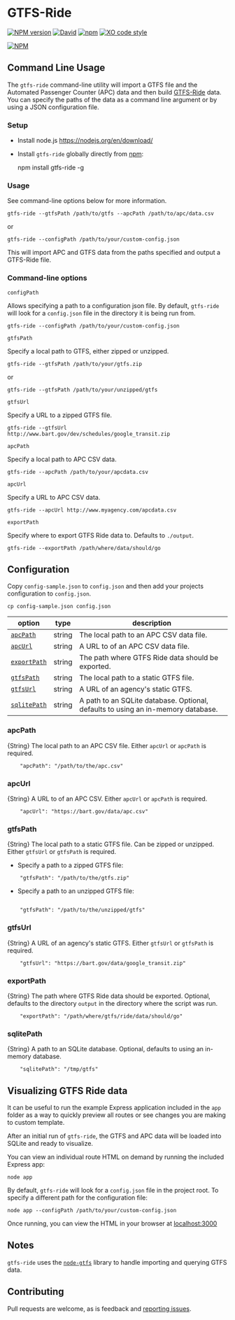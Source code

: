 
# GTFS-Ride

[![NPM version](https://img.shields.io/npm/v/gtfs-ride.svg?style=flat)](https://www.npmjs.com/package/gtfs-ride)
[![David](https://img.shields.io/david/ODOT-PTS/node-gtfs-ride.svg)]()
[![npm](https://img.shields.io/npm/dm/gtfs-ride.svg?style=flat)]()
[![XO code style](https://img.shields.io/badge/code_style-XO-5ed9c7.svg)](https://github.com/sindresorhus/xo)

[![NPM](https://nodei.co/npm/gtfs-ride.png?downloads=true)](https://nodei.co/npm/gtfs-ride/)


## Command Line Usage

The `gtfs-ride` command-line utility will import a GTFS file and the Automated Passenger Counter (APC) data and then build [GTFS-Ride](https://www.gtfs-ride.org) data. You can specify the paths of the data as a command line argument or by using a JSON configuration file.

### Setup

* Install node.js https://nodejs.org/en/download/


* Install `gtfs-ride` globally directly from [npm](https://npmjs.org):

    npm install gtfs-ride -g


### Usage

See command-line options below for more information.

    gtfs-ride --gtfsPath /path/to/gtfs --apcPath /path/to/apc/data.csv

or

    gtfs-ride --configPath /path/to/your/custom-config.json

This will import APC and GTFS data from the paths specified and output a GTFS-Ride file.

### Command-line options

`configPath`

Allows specifying a path to a configuration json file. By default, `gtfs-ride` will look for a `config.json` file in the directory it is being run from.

    gtfs-ride --configPath /path/to/your/custom-config.json

`gtfsPath`

Specify a local path to GTFS, either zipped or unzipped.

    gtfs-ride --gtfsPath /path/to/your/gtfs.zip

or 
    
    gtfs-ride --gtfsPath /path/to/your/unzipped/gtfs

`gtfsUrl`

Specify a URL to a zipped GTFS file.
    
    gtfs-ride --gtfsUrl http://www.bart.gov/dev/schedules/google_transit.zip

`apcPath`

Specify a local path to APC CSV data.
    
    gtfs-ride --apcPath /path/to/your/apcdata.csv

`apcUrl`

Specify a URL to APC CSV data.
    
    gtfs-ride --apcUrl http://www.myagency.com/apcdata.csv

`exportPath`

Specify where to export GTFS Ride data to. Defaults to `./output`.

    gtfs-ride --exportPath /path/where/data/should/go

## Configuration

Copy `config-sample.json` to `config.json` and then add your projects configuration to `config.json`.

    cp config-sample.json config.json

| option | type | description |
| ------ | ---- | ----------- |
| [`apcPath`](#apcpath) | string | The local path to an APC CSV data file. |
| [`apcUrl`](#apcurl) | string | A URL to of an APC CSV data file. |
| [`exportPath`](#exportpath) | string | The path where GTFS Ride data should be exported. |
| [`gtfsPath`](#gtfspath) | string | The local path to a static GTFS file. |
| [`gtfsUrl`](#gtfsurl) | string | A URL of an agency's static GTFS. |
| [`sqlitePath`](#sqlitepath) | string | A path to an SQLite database. Optional, defaults to using an in-memory database. |

### apcPath

{String} The local path to an APC CSV file. Either `apcUrl` or `apcPath` is required.

```
    "apcPath": "/path/to/the/apc.csv"
```

### apcUrl

{String} A URL to of an APC CSV. Either `apcUrl` or `apcPath` is required.

```
    "apcUrl": "https://bart.gov/data/apc.csv"
```

### gtfsPath

{String} The local path to a static GTFS file. Can be zipped or unzipped. Either `gtfsUrl` or `gtfsPath` is required.

* Specify a path to a zipped GTFS file:
```
    "gtfsPath": "/path/to/the/gtfs.zip"
```
* Specify a path to an unzipped GTFS file:
```

    "gtfsPath": "/path/to/the/unzipped/gtfs"
```

### gtfsUrl

{String} A URL of an agency's static GTFS. Either `gtfsUrl` or `gtfsPath` is required.

```
    "gtfsUrl": "https://bart.gov/data/google_transit.zip"
```

### exportPath

{String} The path where GTFS Ride data should be exported. Optional, defaults to the directory `output` in the  directory where the script was run.

```
    "exportPath": "/path/where/gtfs/ride/data/should/go"
```

### sqlitePath

{String} A path to an SQLite database. Optional, defaults to using an in-memory database.

```
    "sqlitePath": "/tmp/gtfs"
```

## Visualizing GTFS Ride data

It can be useful to run the example Express application included in the `app` folder as a way to quickly preview all routes or see changes you are making to custom template.

After an initial run of `gtfs-ride`, the GTFS and APC data will be loaded into SQLite and ready to visualize.

You can view an individual route HTML on demand by running the included Express app:

    node app

By default, `gtfs-ride` will look for a `config.json` file in the project root. To specify a different path for the configuration file:

    node app --configPath /path/to/your/custom-config.json

Once running, you can view the HTML in your browser at [localhost:3000](http://localhost:3000)


## Notes

`gtfs-ride` uses the [`node-gtfs`](https://github.com/blinktaginc/node-gtfs) library to handle importing and querying GTFS data.

## Contributing

Pull requests are welcome, as is feedback and [reporting issues](https://github.com/ODOT-PTS/node-gtfs-ride/issues).
